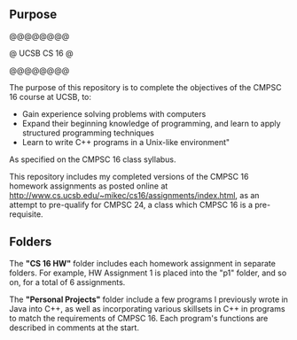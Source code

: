 ##  **Purpose**

@@@@@@@@

@ UCSB CS 16 @

@@@@@@@@

The purpose of this repository is to complete the objectives of the CMPSC 16 course at UCSB, to:
- Gain experience solving problems with computers
- Expand their beginning knowledge of programming, and learn to apply structured programming techniques
- Learn to write C++ programs in a Unix-like environment"

As specified on the CMPSC 16 class syllabus.

This repository includes my completed versions of the CMPSC 16 homework assignments as posted online at http://www.cs.ucsb.edu/~mikec/cs16/assignments/index.html, as an attempt to pre-qualify for CMPSC 24, a class which CMPSC 16 is a pre-requisite.

## **Folders**
The **"CS 16 HW"** folder includes each homework assignment in separate folders. For example, HW Assignment 1 is placed into the "p1" folder, and so on, for a total of 6 assignments.

The **"Personal Projects"** folder include a few programs I previously wrote in Java into C++, as well as incorporating various skillsets in C++ in programs to match the requirements of CMPSC 16. Each program's functions are described in comments at the start.
